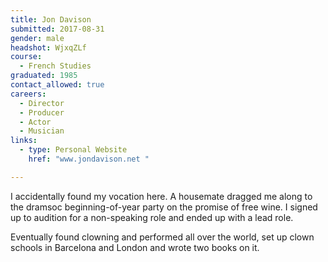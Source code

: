 ```yaml
---
title: Jon Davison
submitted: 2017-08-31
gender: male
headshot: WjxqZLf
course:
  - French Studies
graduated: 1985
contact_allowed: true
careers:
  - Director
  - Producer
  - Actor
  - Musician
links:
  - type: Personal Website
    href: "www.jondavison.net "

---
```


I accidentally found my vocation here. A housemate dragged me along to the dramsoc beginning-of-year party on the promise of free wine. I signed up to audition for a non-speaking role and ended up with a lead role.

Eventually found clowning and performed all over the world, set up clown schools in Barcelona and London and wrote two books on it.
